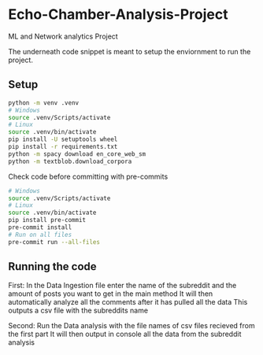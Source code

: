 # Echo-Chamber-Analysis-Project
ML and Network analytics Project

The underneath code snippet is meant to setup the enviornment to run the project.


## Setup

```bash
python -m venv .venv
# Windows
source .venv/Scripts/activate
# Linux
source .venv/bin/activate
pip install -U setuptools wheel
pip install -r requirements.txt
python -m spacy download en_core_web_sm
python -m textblob.download_corpora
```

Check code before committing with pre-commits
```bash
# Windows
source .venv/Scripts/activate
# Linux
source .venv/bin/activate
pip install pre-commit
pre-commit install
# Run on all files
pre-commit run --all-files
```


## Running the code
First:
In the Data Ingestion file enter the name of the subreddit and the amount of posts you want to get in the main method
It will then automatically analyze all the comments after it has pulled all the data
This outputs a csv file with the subreddits name

Second:
Run the Data analysis with the file names of csv files recieved from the first part
It will then output in console all the data from the subreddit analysis

